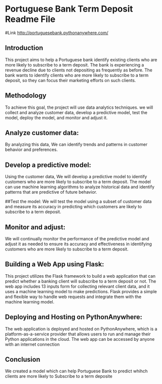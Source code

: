 # Portuguese Bank Term Deposit Readme File
#Link http://portuguesebank.pythonanywhere.com/
## Introduction
This project aims to help a Portuguese bank identify existing clients who are more likely to subscribe to a term deposit. The bank is experiencing a revenue decline due to clients not depositing as frequently as before. The bank wants to identify clients who are more likely to subscribe to a term deposit, so they can focus their marketing efforts on such clients.

## Methodology
To achieve this goal, the project will use data analytics techniques. we will collect and analyze customer data, develop a predictive model, test the model, deploy the model, and monitor and adjust it.

## Analyze customer data: 
By analyzing this data, We can identify trends and patterns in customer behavior and preferences.

## Develop a predictive model: 
Using the customer data, We will develop a predictive model to identify customers who are more likely to subscribe to a term deposit. The model can use machine learning algorithms to analyze historical data and identify patterns that are predictive of future behavior.

##Test the model: 
We will test the model using a subset of customer data and measure its accuracy in predicting which customers are likely to subscribe to a term deposit.

## Monitor and adjust: 
We will continually monitor the performance of the predictive model and adjust it as needed to ensure its accuracy and effectiveness in identifying customers who are more likely to subscribe to a term deposit.

## Building a Web App using Flask:
This project utilizes the Flask framework to build a web application that can predict whether a banking client will subscribe to a term deposit or not. The web app includes 13 inputs form for collecting relevant client data, and it uses a machine learning model to make predictions. Flask provides a simple and flexible way to handle web requests and integrate them with the machine learning model.

## Deploying and Hosting on PythonAnywhere:
The web application is deployed and hosted on PythonAnywhere, which is a platform-as-a-service provider that allows users to run and manage their Python applications in the cloud. The web app can be accessed by anyone with an internet connection

## Conclusion
We created a model which can help Portuguese Bank to predict whihch clients are more likely to Subscribe to a term deposite
